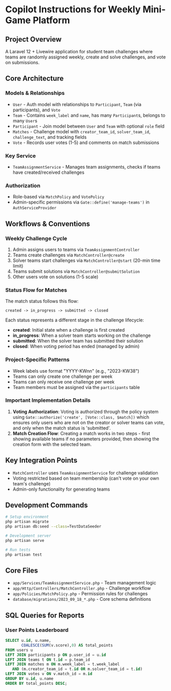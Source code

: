 # Copilot Instructions for Weekly Mini-Game Platform

## Project Overview
A Laravel 12 + Livewire application for student team challenges where teams are randomly assigned weekly, create and solve challenges, and vote on submissions.

## Core Architecture

### Models & Relationships
- `User` - Auth model with relationships to `Participant`, `Team` (via participants), and `Vote`
- `Team` - Contains `week_label` and `name`, has many `Participant`s, belongs to many `User`s
- `Participant` - Join model between `User` and `Team` with optional `role` field
- `Matches` - Challenge model with `creator_team_id`, `solver_team_id`, `challenge_text`, and tracking fields
- `Vote` - Records user votes (1-5) and comments on match submissions

### Key Service
- `TeamAssignmentService` - Manages team assignments, checks if teams have created/received challenges

### Authorization
- Role-based via `MatchPolicy` and `VotePolicy`
- Admin-specific permissions via `Gate::define('manage-teams')` in `AuthServiceProvider`

## Workflows & Conventions

### Weekly Challenge Cycle
1. Admin assigns users to teams via `TeamAssignmentController`
2. Teams create challenges via `MatchController@create`
3. Solver teams start challenges via `MatchController@start` (20-min time limit)
4. Teams submit solutions via `MatchController@submitSolution`
5. Other users vote on solutions (1-5 scale)

### Status Flow for Matches
The match status follows this flow:
```
created -> in_progress -> submitted -> closed
```

Each status represents a different stage in the challenge lifecycle:
- **created**: Initial state when a challenge is first created
- **in_progress**: When a solver team starts working on the challenge
- **submitted**: When the solver team has submitted their solution
- **closed**: When voting period has ended (managed by admin)

### Project-Specific Patterns
- Week labels use format "YYYY-KWnn" (e.g., "2023-KW38")
- Teams can only create one challenge per week
- Teams can only receive one challenge per week
- Team members must be assigned via the `participants` table

### Important Implementation Details
1. **Voting Authorization**: Voting is authorized through the policy system using `Gate::authorize('create', [Vote::class, $match])` which ensures only users who are not on the creator or solver teams can vote, and only when the match status is 'submitted'.
2. **Match Creation Flow**: Creating a match works in two steps - first showing available teams if no parameters provided, then showing the creation form with the selected team.

## Key Integration Points
- `MatchController` uses `TeamAssignmentService` for challenge validation
- Voting restricted based on team membership (can't vote on your own team's challenge)
- Admin-only functionality for generating teams

## Development Commands
```bash
# Setup environment
php artisan migrate
php artisan db:seed --class=TestDataSeeder

# Development server
php artisan serve

# Run tests
php artisan test
```

## Core Files
- `app/Services/TeamAssignmentService.php` - Team management logic
- `app/Http/Controllers/MatchController.php` - Challenge workflow
- `app/Policies/MatchPolicy.php` - Permission rules for challenges
- `database/migrations/2023_09_18_*.php` - Core schema definitions

## SQL Queries for Reports

### User Points Leaderboard
```sql
SELECT u.id, u.name,
       COALESCE(SUM(v.score),0) AS total_points
FROM users u
LEFT JOIN participants p ON p.user_id = u.id
LEFT JOIN teams t ON t.id = p.team_id
LEFT JOIN matches m ON m.week_label = t.week_label
   AND (m.creator_team_id = t.id OR m.solver_team_id = t.id)
LEFT JOIN votes v ON v.match_id = m.id
GROUP BY u.id, u.name
ORDER BY total_points DESC;
```
